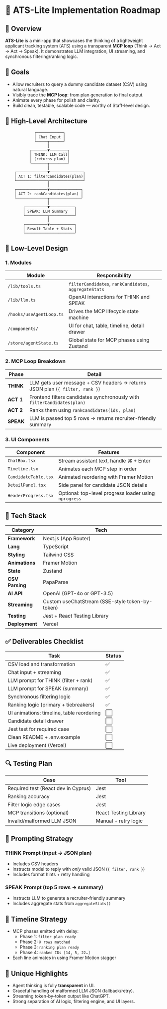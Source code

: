 # 📄 ATS-Lite Implementation Roadmap

## 🧠 Overview

**ATS-Lite** is a mini-app that showcases the thinking of a lightweight applicant tracking system (ATS) using a transparent **MCP loop** (Think → Act → Act → Speak). It demonstrates LLM integration, UI streaming, and synchronous filtering/ranking logic.

## 🚀 Goals

- Allow recruiters to query a dummy candidate dataset (CSV) using natural language.
- Visibly trace the **MCP loop**: from plan generation to final output.
- Animate every phase for polish and clarity.
- Build clean, testable, scalable code — worthy of Staff-level design.

## 📌 High-Level Architecture

```javsscript
             ┌────────────┐
             │ Chat Input │
             └─────┬──────┘
                   │
           ┌───────▼────────┐
           │ THINK: LLM Call│
           │ (returns plan) │
           └───────┬────────┘
                   │
    ┌──────────────▼───────────────┐
    │ ACT 1: filterCandidates(plan)│
    └──────────────┬───────────────┘
                   │
    ┌──────────────▼──────────────┐
    │ ACT 2: rankCandidates(plan) │
    └──────────────┬──────────────┘
                   │
        ┌──────────▼───────────┐
        │ SPEAK: LLM Summary   │
        └──────────┬───────────┘
                   │
        ┌──────────▼───────────┐
        │ Result Table + Stats │
        └──────────────────────┘
```

## 🔧 Low-Level Design

### 1. Modules

| Module                   | Responsibility                                         |
| ------------------------ | ------------------------------------------------------ |
| `/lib/tools.ts`          | `filterCandidates`, `rankCandidates`, `aggregateStats` |
| `/lib/llm.ts`            | OpenAI interactions for THINK and SPEAK                |
| `/hooks/useAgentLoop.ts` | Drives the MCP lifecycle state machine                 |
| `/components/`           | UI for chat, table, timeline, detail drawer            |
| `/store/agentState.ts`   | Global state for MCP phases using Zustand              |

### 2. MCP Loop Breakdown

| Phase     | Detail                                                                       |
| --------- | ---------------------------------------------------------------------------- |
| **THINK** | LLM gets user message + CSV headers → returns JSON plan (`{ filter, rank }`) |
| **ACT 1** | Frontend filters candidates synchronously with `filterCandidates(plan)`      |
| **ACT 2** | Ranks them using `rankCandidates(ids, plan)`                                 |
| **SPEAK** | LLM is passed top 5 rows → returns recruiter-friendly summary                |

### 3. UI Components

| Component            | Features                                              |
| -------------------- | ----------------------------------------------------- |
| `ChatBox.tsx`        | Stream assistant text, handle ⌘ + Enter               |
| `Timeline.tsx`       | Animates each MCP step in order                       |
| `CandidateTable.tsx` | Animated reordering with Framer Motion                |
| `DetailPanel.tsx`    | Side panel for candidate JSON details                 |
| `HeaderProgress.tsx` | Optional: top-level progress loader using `nprogress` |

## 🧰 Tech Stack

| Category        | Tech                                            |
| --------------- | ----------------------------------------------- |
| **Framework**   | Next.js (App Router)                            |
| **Lang**        | TypeScript                                      |
| **Styling**     | Tailwind CSS                                    |
| **Animations**  | Framer Motion                                   |
| **State**       | Zustand                                         |
| **CSV Parsing** | PapaParse                                       |
| **AI API**      | OpenAI (GPT-4o or GPT-3.5)                      |
| **Streaming**   | Custom useChatStream (SSE-style token-by-token) |
| **Testing**     | Jest + React Testing Library                    |
| **Deployment**  | Vercel                                          |

## ✅ Deliverables Checklist

| Task                                      | Status |
| ----------------------------------------- | ------ |
| CSV load and transformation               | ✅     |
| Chat input + streaming                    | ✅     |
| LLM prompt for THINK (filter + rank)      | ✅     |
| LLM prompt for SPEAK (summary)            | ✅     |
| Synchronous filtering logic               | ✅     |
| Ranking logic (primary + tiebreakers)     | ✅     |
| UI animations: timeline, table reordering | ⬜     |
| Candidate detail drawer                   | ⬜     |
| Jest test for required case               | ⬜     |
| Clean README + .env.example               | ⬜     |
| Live deployment (Vercel)                  | ⬜     |

## 🔍 Testing Plan

| Case                                | Tool                  |
| ----------------------------------- | --------------------- |
| Required test (React dev in Cyprus) | Jest                  |
| Ranking accuracy                    | Jest                  |
| Filter logic edge cases             | Jest                  |
| MCP transitions (optional)          | React Testing Library |
| Invalid/malformed LLM JSON          | Manual + retry logic  |

## 🧠 Prompting Strategy

### THINK Prompt (input → JSON plan)

- Includes CSV headers
- Instructs model to reply with _only_ valid JSON (`{ filter, rank }`)
- Includes format hints + retry handling

### SPEAK Prompt (top 5 rows → summary)

- Instructs LLM to generate a recruiter-friendly summary
- Includes aggregate stats from `aggregateStats()`

## 💬 Timeline Strategy

- MCP phases emitted with delay:
  - Phase 1: `filter plan ready`
  - Phase 2: `X rows matched`
  - Phase 3: `ranking plan ready`
  - Phase 4: `ranked IDs [14, 5, 22…]`
- Each line animates in using Framer Motion stagger

## 🔑 Unique Highlights

- Agent thinking is fully **transparent** in UI.
- Graceful handling of malformed LLM JSON (fallback/retry).
- Streaming token-by-token output like ChatGPT.
- Strong separation of AI logic, filtering engine, and UI layers.
